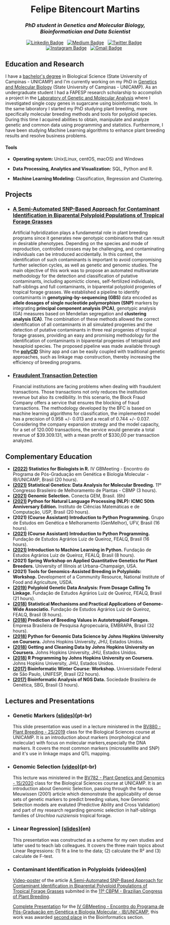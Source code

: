 <h1 align="center">Felipe Bitencourt Martins</h1>

<h3 align="center"><i>PhD student in Genetics and Molecular Biology, Bioinformatician and Data Scientist</i></h3>

<div align="center">

[![Linkedin Badge](https://img.shields.io/badge/LinkedIn-0077B5?style=flat&logo=linkedin&logoColor=white)](https://www.linkedin.com/in/felipe-martins-6a36b9174/)&nbsp;&nbsp;
[![Medium Badge](https://img.shields.io/badge/Medium-12100E?style=flat&logo=medium&logoColor=white)](https://medium.com/@febimartins)&nbsp;&nbsp;
[![Twitter Badge](https://img.shields.io/badge/Twitter-1DA1F2?style=flat&logo=twitter&logoColor=white)](https://twitter.com/Felitencourt)&nbsp;&nbsp;
[![Instagram Badge](https://img.shields.io/badge/Instagram-E4405F?style=flat&logo=instagram&logoColor=white)](https://www.instagram.com/bitafelipe/)&nbsp;&nbsp;
[![Gmail Badge](https://img.shields.io/badge/Gmail-D14836?style=flat&logo=gmail&logoColor=white&link=mailto:febimartins@gmail.com)](mailto:febimartins@gmail.com)&nbsp;&nbsp;
</div>

## Education and Research
I have a [bachelor's degree](https://drive.google.com/file/d/1pI8eVAobot_1tvGbaeYL_SpZDoFVsdbc/view?usp=sharing) in Biological Science (State University of Campinas - UNICAMP) and I'm currently working on my PhD in [Genetics and Molecular Biology](https://site2.ib.unicamp.br/pos_genetica_molec/en/node/129) (State University of Campinas - UNICAMP). As an undergraduate student I had a FAPESP research scholarship to accomplish a project in the [Laboratory of Genetic and Molecular Analysis](https://lagm.cbmeg.unicamp.br/en/index.html) where I investigated single copy genes in sugarcane using bioinformatic tools. In the same laboratory I started my PhD studying plant breeding, more specifically molecular breeding methods and tools for polyploid species. During this time I acquired abilities to obtain, manipulate and analyze genetic and common data using programming and statistics. Furthermore, I have been studying Machine Learning algorithms to enhance plant breeding results and resolve business problems.

#### Tools
* **Operating system:** Unix(Linux, centOS, macOS) and Windows

* **Data Processing, Analytics and Visualization:** SQL, Python and R.

* **Machine Learning Modeling:** Classification, Regression and Clustering.

## Projects

* ### [A Semi-Automated SNP-Based Approach for Contaminant Identification in Biparental Polyploid Populations of Tropical Forage Grasses](https://www.frontiersin.org/articles/10.3389/fpls.2021.737919/full)

    Artificial hybridization plays a fundamental role in plant breeding programs since it generates new genotypic combinations that can result in desirable phenotypes. Depending on the species and mode of reproduction, controlled crosses may be challenging, and contaminating individuals can be introduced accidentally. In this context, the identification of such contaminants is important to avoid compromising further selection cycles, as well as genetic and genomic studies. The main objective of this work was to propose an automated multivariate methodology for the detection and classification of putative contaminants, including apomictic clones, self-fertilized individuals, half-siblings and full contaminants, in biparental polyploid progenies of tropical forage grasses. We established a pipeline to identify contaminants in **genotyping-by-sequencing (GBS)** data encoded as **allele dosages of single nucleotide polymorphism (SNP)** markers by integrating **principal component analysis (PCA)**, genotypic analysis (GA) measures based on Mendelian segregation and **clustering analysis (CA)**. The combination of these methods allowed the correct identification of all contaminants in all simulated progenies and the detection of putative contaminants in three real progenies of tropical forage grasses, providing an easy and promising methodology for the identification of contaminants in biparental progenies of tetraploid and hexaploid species. The proposed pipeline was made available through the <a href="https://github.com/lagmunicamp/polycid" target="_blank">**polyCID**</a> Shiny app and can be easily coupled with traditional genetic approaches, such as linkage map construction, thereby increasing the efficiency of breeding programs.

    
* ### [Fraudulent Transaction Detection](https://github.com/felipebita/fraud_detection)
    Financial institutions are facing problems when dealing with fraudulent transactions. Those transactions not only reduces the institution revenue but also its credibility. In this scenario, the Block Fraud Company offers a service that ensures the blocking of fraud transactions. The methodology developed by the BFC is based on machine learning algorithms for classification, the implemented model has a precision of 0.958 +/- 0.013 and a recall of 0.744 +/- 0.037. Considering the company expansion strategy and the model capacity, for a set of 120.000 transactions, the service would generate a total revenue of $39.309.131, with a mean profit of $330,00 per transaction analyzed.
    
## Complementary Education
* **[(2022)](https://drive.google.com/file/d/1Z8r9yxfP9AybRhsd3jN1H7vaB_pKk5Wj/view?usp=sharing) Statistics for Biologists in R.** IV GBMeeting - Encontro do Programa de Pós-Graduação em Genética e Biologia Molecular - IB/UNICAMP, Brasil (20 hours).
* **[(2021)](https://drive.google.com/file/d/1ZIkSSqdwMqHPLXytZ0NSW0feyNoTOYC5/view?usp=sharing) Statistical Genetics: Data Analysis for Molecular Breeding.** 11º Congresso Brasileiro de Melhoramento de Plantas - CBMP (3 hours).
* **[(2021)](https://drive.google.com/file/d/1J_To2U8-gZpB0dQmsQzgyrkFFhBPOulW/view?usp=sharing) Genomic Selection.** Conecta GEM, Brasil. (6h)
* **[(2021)](https://drive.google.com/file/d/1Kvevj-b6x5IHdW6dMhtx4A4O6vIuMLIC/view?usp=sharing) Python for Natural Language Processing (NLP): ICMC 50th Anniversary Edition.** Instituto de Ciências Matemáticas e de Computação, USP, Brasil (20 hours).
* **(2021) (Course Assistant) Introduction to Python Programming.** Grupo de Estudos em Genética e Melhoramento (GenMelhor), UFV, Brasil (16 hours).
* **[(2021)](https://drive.google.com/file/d/15iZMPb9eaEpiupDYq-whndwP1_rwULCC/view?usp=sharing) (Course Assistant) Introduction to Python Programming.** Fundação de Estudos Agrários Luiz de Queiroz, FEALQ, Brasil (16 hours).
* **[(2021)](https://drive.google.com/file/d/19EUJxcxSmca0JYPNQ3DkGtgAuT_ugQA0/view?usp=sharing) Introduction to Machine Learning in Python.** Fundação de Estudos Agrários Luiz de Queiroz, FEALQ, Brasil (8 hours).
* **(2021) Spring Workshop on Applied Quantitative Genetics for Plant Breeders.** University of Illinois at Urbana-Champaign, USA.
* **(2021) Tools for Genomics-Assisted Breeding in Polyploids: Workshop.** Development of a Community Resource, National Institute of Food and Agriculture, USDA.
* **[(2019)](https://drive.google.com/file/d/1fTUxNCU-H9V7-5lfQbLS4Ql7Lm4u47gY/view?usp=sharing) Polyploid Genetic Data Analysis: From Dosage Calling To Linkage.** Fundação de Estudos Agrários Luiz de Queiroz, FEALQ, Brasil (21 hours).
* **[(2018)](https://drive.google.com/file/d/1j9asuhRvHxS7O-qa6QXbE3ln6dP42Lm8/view?usp=sharing) Statistical Mechanisms and Practical Applications of Genome-Wide Associatio.** Fundação de Estudos Agrários Luiz de Queiroz, FEALQ, Brasil (8 hours).
* **[(2018)](https://drive.google.com/file/d/19J92QdIDi-0fcrrW1SJWtYoeCXQts-37/view?usp=sharing) Prediction of Breeding Values in Autotetraploid Forages.** Empresa Brasileira de Pesquisa Agropecuária, EMBRAPA, Brasil (32 hours).
* **[(2018)](https://drive.google.com/file/d/1HeGfL3v1L-ugDlQieDHvPHUKhUdcEh5o/view?usp=sharing) Python for Genomic Data Science by Johns Hopkins University on Coursera.** Johns Hopkins University, JHU, Estados Unidos.
* **[(2018)](https://drive.google.com/file/d/18OKYGD5EfB4wUOzSXNLKz9LX3kxYh280/view?usp=sharing) Getting and Cleaning Data by Johns Hopkins University on Coursera.** Johns Hopkins University, JHU, Estados Unidos.
* **[(2018)](https://drive.google.com/file/d/1BmGpqLcqb4swR7zJlhL0VPlF6Hc4ad9_/view?usp=sharing) R Programming by Johns Hopkins University on Coursera.** Johns Hopkins University, JHU, Estados Unidos.
* **[(2017)](https://drive.google.com/file/d/1PkApy5Gi8uClQx5Rq0lpLvsPpv8jLAVQ/view?usp=sharing) Bioinformatic Winter Course: Workshop.** Universidade Federal de São Paulo, UNIFESP, Brasil (22 hours).
* **[(2017)](https://drive.google.com/file/d/1dtDY171JG3-n6YhZjtS0z5LyYtyUkg87/view?usp=sharing) Bioinformatic Analysis of NGS Data.** Sociedade Brasileira de Genética, SBG, Brasil (3 hours).

## Lectures and Presentations
* ### Genetic Markers [(slides)](https://drive.google.com/file/d/1jXof4E6BPAY00_-0V_jWP3NAH1zdsNeK/view?usp=sharing)(pt-br)
    This slide presentation was used in a lecture ministered in the [BV880 - Plant Breeding - 2S/2019](https://www.dac.unicamp.br/portal/caderno-de-horarios/2019/2/S/G/IB/BV880) class for the Biological Sciences course at UNICAMP. It is an introduction about markers (morphological and molecular) with focus on molecular markers,especially the DNA markers. It covers the most common markers (microsatellite and SNP) and it's use in linkage maps and QTL mapping.
    
* ### Genomic Selection [(video)](https://drive.google.com/file/d/1mCsgztu_3Aw5fAifUz7Rt2LNbj2TSLjq/view?usp=sharing)(pt-br)
    This lecture was ministered in the [BV782 - Plant Genetics and Genomics - 1S/2020](https://www.dac.unicamp.br/portal/caderno-de-horarios/2020/1/S/G/IB/BV782) class for the Biological Sciences course at UNICAMP. It is an introduction about Genomic Selection, passing through the famous Meuwissen (2001) article which demonstrate the applicability of dense sets of genetic markers to predict breeding values, how Genomic Selection models are evaluted (Predictive Ability and Cross Validation) and part of my research regarding genomic selection in half-siblings families of *Urochloa ruziziensis* tropical forage.

* ### Linear Regression] [(slides)](https://docs.google.com/presentation/d/1R6fViHULsb0LGOy7FC9hUny7v4ktDfaD/edit?usp=sharing&ouid=106210785402829867900&rtpof=true&sd=true)(en)
    This presentation was constructed as a scheme for my own studies and latter used to teach lab colleagues. It covers the three main topics about Linear Regressions: (1) fit a line to the data; (2) calculate the R² and (3) calculate de F-test.
    
* ### Contaminant Identification in Polyploids (videos)(en)
    [Video-poster](https://drive.google.com/file/d/1K8t9R4DzqFK9VmUHQcnjwUwpBBbcKFyv/view?usp=sharing) of the article [A Semi-Automated SNP-Based Approach for Contaminant Identification in Biparental Polyploid Populations of Tropical Forage Grasses](https://www.frontiersin.org/articles/10.3389/fpls.2021.737919/full) submited in the [11º CBPM - Brazilian Congress of Plant Breeding](https://www.cbmp2021.com.br/).
    
    [Complete Presentation](https://www.youtube.com/watch?v=s2i3RN-3FJI) for the [IV GBMeeting - Encontro do Programa de Pós-Graduação em Genética e Biologia Molecular - IB/UNICAMP](https://gbmeetingunicamp.wixsite.com/gbmeeting), this work was awarded [second place](https://drive.google.com/file/d/1ZNiU0DJR6gp9UOYBPMgQW2FgjUXWRg8i/view?usp=sharing) in the Bioinformatics section.
    
    
</div>

<!--
**felipebita/felipebita** is a ✨ _special_ ✨ repository because its `README.md` (this file) appears on your GitHub profile.

Here are some ideas to get you started:

- 🔭 I’m currently working on ...
- 🌱 I’m currently learning ...
- 👯 I’m looking to collaborate on ...
- 🤔 I’m looking for help with ...
- 💬 Ask me about ...
- 📫 How to reach me: ...
- 😄 Pronouns: ...
- ⚡ Fun fact: ...
-->
